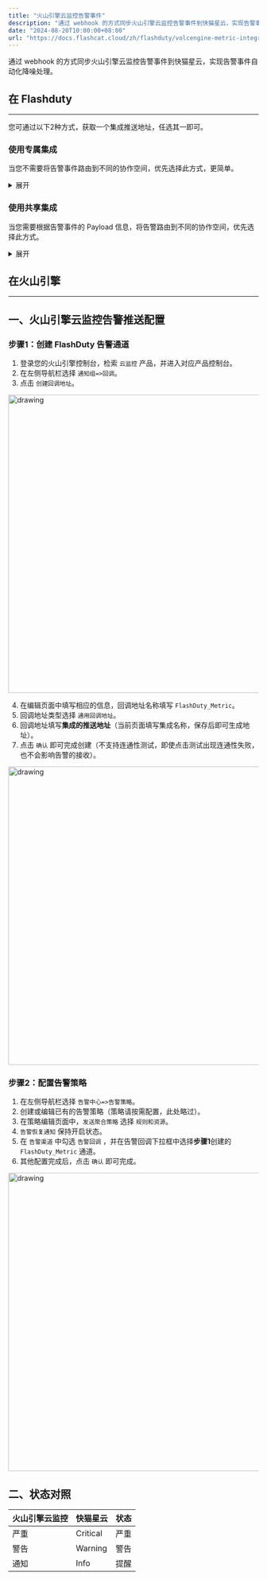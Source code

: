 ```yaml
---
title: "火山引擎云监控告警事件"
description: "通过 webhook 的方式同步火山引擎云监控告警事件到快猫星云，实现告警事件自动化降噪处理"
date: "2024-08-20T10:00:00+08:00"
url: "https://docs.flashcat.cloud/zh/flashduty/volcengine-metric-integration-guide"
---
```


通过 webhook 的方式同步火山引擎云监控告警事件到快猫星云，实现告警事件自动化降噪处理。

## 在 Flashduty
---
您可通过以下2种方式，获取一个集成推送地址，任选其一即可。

### 使用专属集成

当您不需要将告警事件路由到不同的协作空间，优先选择此方式，更简单。

<details>
  <summary>展开</summary>
  
  1. 进入 Flashduty 控制台，选择 **协作空间**，进入某个空间的详情页面
  2. 选择 **集成数据** tab，点击 **添加一个集成**，进入添加集成页面
  3. 选择 **火山引擎CM 指标** 集成，点击 **保存**，生成卡片。
  4. 点击生成的卡片，可以查看到 **推送地址**，复制备用，完成。
  
    
</details>

### 使用共享集成

当您需要根据告警事件的 Payload 信息，将告警路由到不同的协作空间，优先选择此方式。

<details>
  <summary>展开</summary>
  
  1. 进入 Flashduty 控制台，选择 **集成中心=>告警事件**，进入集成选择页面。
  2. 选择 **火山引擎CM 指标** 集成：
        - **集成名称**：为当前集成定义一个名称。
  3. 点击 **保存** 后，复制当前页面的新生成的 **推送地址** 备用。
  4. 点击 **创建路由**，为集成配置路由规则。您可以按条件匹配不同的告警到不同的协作空间，也可以直接设置默认协作空间作为兜底，后续再按需调整。
  5. 完成。
    
</details>



## 在火山引擎
---

<div class="md-block">

## 一、火山引擎云监控告警推送配置

### 步骤1：创建 FlashDuty 告警通道
1. 登录您的火山引擎控制台，检索 `云监控` 产品，并进入对应产品控制台。
2. 在左侧导航栏选择 `通知组=>回调`。
3. 点击 `创建回调地址`。

<img alt="drawing" width="600" src="https://download.flashcat.cloud/flashduty/doc/ve-m-1.png" />

4. 在编辑页面中填写相应的信息，回调地址名称填写 `FlashDuty_Metric`。
5. 回调地址类型选择 `通用回调地址`。
6. 回调地址填写**集成的推送地址**（当前页面填写集成名称，保存后即可生成地址）。
7. 点击 `确认` 即可完成创建（不支持连通性测试，即使点击测试出现连通性失败，也不会影响告警的接收）。

<img alt="drawing" width="600" src="https://download.flashcat.cloud/flashduty/doc/ve-m-5.png" />

### 步骤2：配置告警策略

1. 在左侧导航栏选择 `告警中心=>告警策略`。
2. 创建或编辑已有的告警策略（策略请按需配置，此处略过）。
3. 在策略编辑页面中，`发送聚合策略` 选择 `规则和资源`。
4. `告警恢复通知` 保持开启状态。
5. 在 `告警渠道` 中勾选 `告警回调` ，并在告警回调下拉框中选择**步骤1**创建的 `FlashDuty_Metric` 通道。
6. 其他配置完成后，点击 `确认` 即可完成。

<img alt="drawing" width="600" src="https://download.flashcat.cloud/flashduty/doc/ve-m-6.png" />

## 二、状态对照

<div class="md-block">
  
|火山引擎云监控|快猫星云|状态|
|---|---|---|
|严重|Critical|严重|
|警告|Warning|警告|
|通知|Info|提醒|

</div>
